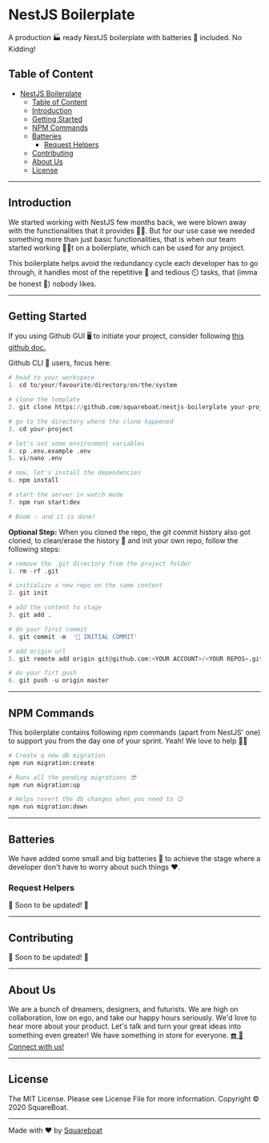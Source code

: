 # NestJS Boilerplate

A production 🏭 ready NestJS boilerplate with batteries 🔋 included. No Kidding!

## Table of Content

- [NestJS Boilerplate](#nestjs-boilerplate)
  - [Table of Content](#table-of-content)
  - [Introduction](#introduction)
  - [Getting Started](#getting-started)
  - [NPM Commands](#npm-commands)
  - [Batteries](#batteries)
    - [Request Helpers](#request-helpers)
  - [Contributing](#contributing)
  - [About Us](#about-us)
  - [License](#license)

---

## Introduction

We started working with NestJS few months back, we were blown away with the functionalities that it provides 🙇🙌. But for our use case we needed something more than just basic functionalities, that is when our team started working 🧑‍💻t on a boilerplate, which can be used for any project.

This boilerplate helps avoid the redundancy cycle each developer has to go through, it handles most of the repetitive 🔁 and tedious ⏲️ tasks, that (imma be honest 🤷) nobody likes.

---

## Getting Started

If you using Github GUI 🖥️ to initiate your project, consider following [this github doc.](https://docs.github.com/en/github/creating-cloning-and-archiving-repositories/creating-a-repository-from-a-template)

Github CLI 🔮 users, focus here:

```python
# head to your workspace
1. cd to/your/favourite/directory/on/the/system

# clone the template
2. git clone https://github.com/squareboat/nestjs-boilerplate your-project

# go to the directory where the clone happened
3. cd your-project

# let's set some environment variables
4. cp .env.example .env
5. vi/nano .env

# now, let's install the dependencies
6. npm install

# start the server in watch mode
7. npm run start:dev

# Boom 💥 and it is done!
```

**Optional Step:** When you cloned the repo, the git commit history also got cloned, to clean/erase the history 📜 and init your own repo, follow the following steps:

```python
# remove the .git directory from the project folder
1. rm -rf .git

# initialize a new repo on the same content
2. git init

# add the content to stage
3. git add .

# do your first commit
4. git commit -m  '🚀 INITIAL COMMIT'

# add origin url
5. git remote add origin git@github.com:<YOUR ACCOUNT>/<YOUR REPOS>.git

# do your firt push
6. git push -u origin master
```

---

## NPM Commands

This boilerplate contains following npm commands (apart from NestJS' one) to support you from the day one of your sprint. Yeah! We love to help 🙋🙏

```python
# Create a new db migration
npm run migration:create

# Runs all the pending migrations 😎
npm run migration:up

# Helps revert the db changes when you need to 😉
npm run migration:down
```

---

## Batteries

We have added some small and big batteries 🔋 to achieve the stage where a developer don't have to worry about such things ❤️.

### Request Helpers

🚧 Soon to be updated! 🚧

---

## Contributing

🚧 Soon to be updated! 🚧

---

## About Us

We are a bunch of dreamers, designers, and futurists. We are high on collaboration, low on ego, and take our happy hours seriously. We'd love to hear more about your product. Let's talk and turn your great ideas into something even greater! We have something in store for everyone. [☎️ 📧 Connect with us!](https://squareboat.com/contact)

---

## License

The MIT License. Please see License File for more information. Copyright © 2020 SquareBoat.

---

Made with ❤️ by [Squareboat](https://squareboat.com)
